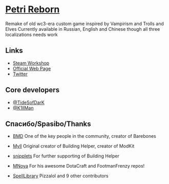 # [Petri Reborn](http://steamcommunity.com/sharedfiles/filedetails/?id=483720948)
Remake of old wc3-era custom game inspired by Vampirism and Trolls and Elves
Currently available in Russian, English and Chinese though all three localizations needs work

## Links
 - [Steam Workshop](http://steamcommunity.com/sharedfiles/filedetails/?id=483720948)
 - [Official Web Page](petry-reborn.ru)
 - [Twitter](twitter.com/petri_reborn)

## Core developers
 - [@TideSofDarK](https://github.com/TideSofDarK)
 - [@K1llMan](https://github.com/K1llMan)

## Спасибо/Spasibo/Thanks
 - [BMD](https://github.com/bmddota) One of the key people in the community, creator of Barebones
 - [Myll](https://github.com/Myll) Original creator of Building Helper, creator of ModKit
 - [snipplets](https://github.com/snipplets) For further supporting of Building Helper
 - [MNoya](https://github.com/MNoya) For his awesome DotaCraft and FootmanFrenzy repos!

 - [SpellLibrary](https://github.com/Pizzalol/SpellLibrary) Pizzalol and 9 other contributors

